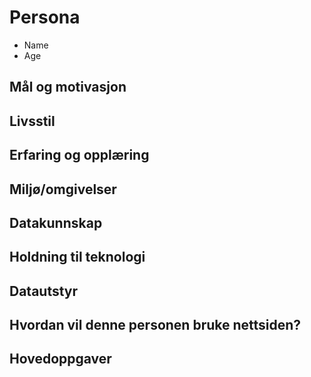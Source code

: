 # Persona

- Name
- Age

## Mål og motivasjon

## Livsstil

## Erfaring og opplæring

## Miljø/omgivelser

## Datakunnskap

## Holdning til teknologi

## Datautstyr

## Hvordan vil denne personen bruke nettsiden?

## Hovedoppgaver

